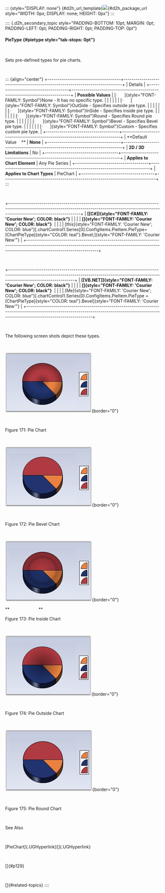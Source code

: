 ::: {style="DISPLAY: none"}
[](ms-xhelp:///?Id=d2h_url_template){#d2h_url_template}![](!package_url!){#d2h_package_url style="WIDTH: 0px; DISPLAY: none; HEIGHT: 0px"}
:::

:::: {.d2h_secondary_topic style="PADDING-BOTTOM: 10pt; MARGIN: 0pt; PADDING-LEFT: 0pt; PADDING-RIGHT: 0pt; PADDING-TOP: 0pt"}
#### PieType {#pietype style="tab-stops: 0pt"}

 

Sets pre-defined types for pie charts.

 

::: {align="center"}
+-------------------------------------+-----------------------------------------------------------------------------+
| Details                                                                                                           |
+-------------------------------------+-----------------------------------------------------------------------------+
| **Possible Values**                 | [·      ]{style="FONT-FAMILY: Symbol"}None - It has no specific type.       |
|                                     |                                                                             |
|                                     | [·      ]{style="FONT-FAMILY: Symbol"}OutSide - Specifies outside pie type. |
|                                     |                                                                             |
|                                     | [·      ]{style="FONT-FAMILY: Symbol"}InSide - Specifies inside pie type.   |
|                                     |                                                                             |
|                                     | [·      ]{style="FONT-FAMILY: Symbol"}Round - Specifies Round pie type.     |
|                                     |                                                                             |
|                                     | [·      ]{style="FONT-FAMILY: Symbol"}Bevel - Specifies Bevel pie type.     |
|                                     |                                                                             |
|                                     | [·      ]{style="FONT-FAMILY: Symbol"}Custom - Specifies custom pie type.   |
+-------------------------------------+-----------------------------------------------------------------------------+
| **Default Value    **               | **None**                                                                    |
+-------------------------------------+-----------------------------------------------------------------------------+
| **2D / 3D Limitations**             | No                                                                          |
+-------------------------------------+-----------------------------------------------------------------------------+
| **Applies to Chart Element**        | Any Pie Series                                                              |
+-------------------------------------+-----------------------------------------------------------------------------+
| **Applies to Chart Types**          | PieChart                                                                    |
+-------------------------------------+-----------------------------------------------------------------------------+
:::

 

+------------------------------------------------------------------------------------------------------------------------------------------------------------------------------------------------+
| **[\[C#\]]{style="FONT-FAMILY: 'Courier New'; COLOR: black"}**                                                                                                                                 |
|                                                                                                                                                                                                |
| **[]{style="FONT-FAMILY: 'Courier New'; COLOR: black"}**                                                                                                                                       |
|                                                                                                                                                                                                |
| [this]{style="FONT-FAMILY: 'Courier New'; COLOR: blue"}[.chartControl1.Series\[0\].ConfigItems.PieItem.PieType=[ChartPieType]{style="COLOR: teal"}.Bevel;]{style="FONT-FAMILY: 'Courier New'"} |
+------------------------------------------------------------------------------------------------------------------------------------------------------------------------------------------------+

 

+---------------------------------------------------------------------------------------------------------------------------------------------------------------------------------------------+
| **[\[VB.NET\]]{style="FONT-FAMILY: 'Courier New'; COLOR: black"}**                                                                                                                          |
|                                                                                                                                                                                             |
| **[]{style="FONT-FAMILY: 'Courier New'; COLOR: black"}**                                                                                                                                    |
|                                                                                                                                                                                             |
| [Me]{style="FONT-FAMILY: 'Courier New'; COLOR: blue"}[.chartControl1.Series(0).ConfigItems.PieItem.PieType = [ChartPieType]{style="COLOR: teal"}.Bevel]{style="FONT-FAMILY: 'Courier New'"} |
+---------------------------------------------------------------------------------------------------------------------------------------------------------------------------------------------+

 

The following screen shots depict these types.

 

![](ImagesExt/image84_171.jpg){border="0"}

 

Figure 171: Pie Chart

 

![](ImagesExt/image84_172.jpg){border="0"}

 

Figure 172: Pie Bevel Chart

 

![](ImagesExt/image84_173.jpg){border="0"}

**                        **

Figure 173: Pie Inside Chart

 

![](ImagesExt/image84_174.jpg){border="0"}

 

Figure 174: Pie Outside Chart

 

![](ImagesExt/image84_175.jpg){border="0"}

 

Figure 175: Pie Round Chart

 

See Also

 

[PieChart]{.UGHyperlink}[]{.UGHyperlink}

 

[]{#p129} 

 

[]{#related-topics}
::::
